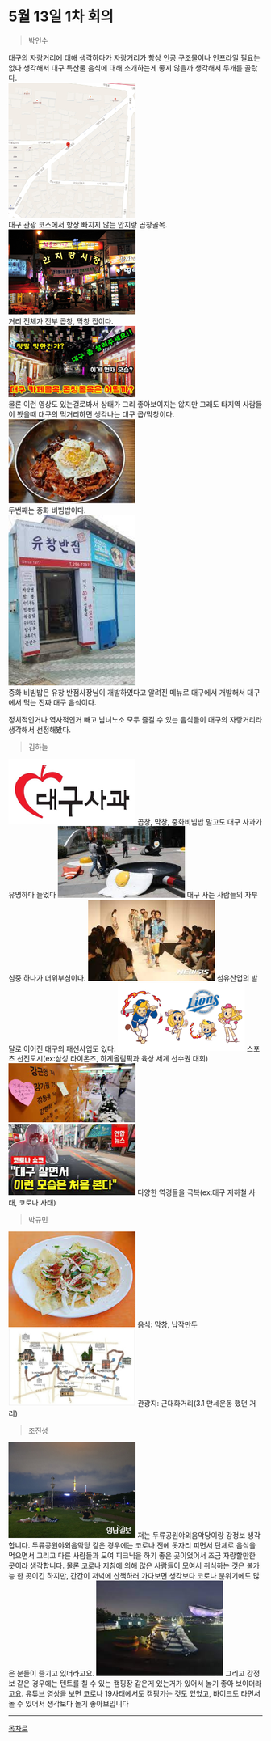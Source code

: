 # 5월 13일 1차 회의  

>박인수   

대구의 자랑거리에 대해 생각하다가 자랑거리가 항상 인공 구조물이나 인프라일 필요는 없다 생각해서 대구 특산물 음식에 대해 소개하는게 좋지 않을까 생각해서 두개를 골랐다.  
<img src="https://github.com/isp829/2021_MHC_3/blob/main/5.13/GobChang-1.PNG" width="50%">    
대구 관광 코스에서 항상 빠지지 않는 안지랑 곱창골목.  
<img src="https://github.com/isp829/2021_MHC_3/blob/main/5.13/GobChang-2.jpg" width="50%">    
거리 전체가 전부 곱창, 막창 집이다.   
<img src="https://github.com/isp829/2021_MHC_3/blob/main/5.13/GobChang-3.jpg" width="50%">      
물론 이런 영상도 있는걸로봐서 상태가 그리 좋아보이지는 않지만 그래도 타지역 사람들이 봤을때 대구의 먹거리하면 생각나는 대구 곱/막창이다.  
<img src="https://github.com/isp829/2021_MHC_3/blob/main/5.13/ZBB-1.jpg" width="50%">     
두번째는 중화 비빔밥이다.  
<img src="https://github.com/isp829/2021_MHC_3/blob/main/5.13/ZBB-2.jpg" width="50%">      
중화 비빔밥은 유창 반점사장님이 개발하였다고 알려진 메뉴로 대구에서 개발해서 대구에서 먹는 진짜 대구 음식이다.
  
정치적인거나 역사적인거 빼고 남녀노소 모두 즐길 수 있는 음식들이 대구의 자랑거리라 생각해서 선정해봤다.   



>김하늘
<img src="https://github.com/isp829/2021_MHC_3/blob/main/5.13/apple.png" width="50%">    
곱창, 막창, 중화비빔밥 말고도 대구 사과가 유명하다 들었다
<img src="https://github.com/isp829/2021_MHC_3/blob/main/5.13/Daefrica.jpg" width="50%">    
대구 사는 사람들의 자부심중 하나가 더위부심이다. 
<img src="https://github.com/isp829/2021_MHC_3/blob/main/5.13/dgFS.jpg" width="50%">    
섬유산업의 발달로 이어진 대구의 패션사업도 있다.
<img src="https://github.com/isp829/2021_MHC_3/blob/main/5.13/samsunglions.png" width="50%">    
스포츠 선진도시(ex:삼성 라이온즈, 하계올림픽과 육상 세계 선수권 대회)
<img src="https://github.com/isp829/2021_MHC_3/blob/main/5.13/DgS.jpg" width="50%">   
<img src="https://github.com/isp829/2021_MHC_3/blob/main/5.13/DgC.jpg" width="50%">   
다양한 역경들을 극복(ex:대구 지하철 사태, 코로나 사태)
 
>박규민
<img src="https://github.com/isp829/2021_MHC_3/blob/main/5.13/Nzmd.jpg" width="50%">   
음식: 막창, 납작만두 
<img src="https://github.com/isp829/2021_MHC_3/blob/main/5.13/Dggdh.jpg" width="50%">   
관광지: 근대화거리(3.1 만세운동 했던 거리)

>조진성   

<img src="https://github.com/isp829/2021_MHC_3/blob/main/5.13/drgw.jpg" width="50%">   
  저는 두류공원야외음악당이랑 강정보 생각합니다. 두류공원야외음악당 같은 경우에는 코로나 전에 돗자리 피면서 단체로 음식을 먹으면서 그리고 다른 사람들과 모여 피크닉을 하기 좋은 곳이었어서 조금 자랑할만한 곳이라 생각합니다. 물론 코로나 지침에 의해 많은 사람들이 모여서 취식하는 것은 불가능 한 곳이긴 하지만, 간간이 저녁에 산책하러 가다보면 생각보다 코로나 분위기에도 많은 분들이 즐기고 있더라고요. 
<img src="https://github.com/isp829/2021_MHC_3/blob/main/5.13/gzb.jpg" width="50%">   
  그리고 강정보 같은 경우에는 텐트를 칠 수 있는 캠핑장 같은게 있는거가 있어서 놀기 좋아 보이더라고요. 유튜브 영상을 보면 코로나 19사태에서도 캠핑가는 것도 있었고, 바이크도 타면서 놀 수 있어서 생각보다 놀기 좋아보입니다



------------------------
[목차로](https://github.com/isp829/2021_MHC_3/blob/main/README.md)  
